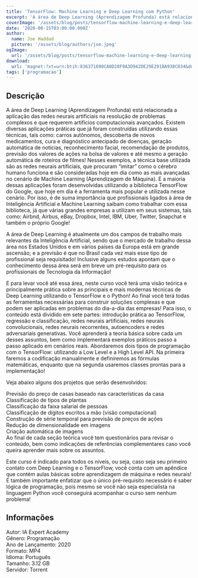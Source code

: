 ```yaml
---
title: 'TensorFlow: Machine Learning e Deep Learning com Python'
excerpt: 'A área de Deep Learning (Aprendizagem Profunda) está relacionada a aplicação das redes neurais artificiais na resolução de problemas complexos e que requerem artifícios computacionais avançados. Existem diversas aplicações práticas que já foram construídas utilizando essas técnicas, tais c'
coverImage: '/assets/blog/posts/tensorflow-machine-learning-e-deep-learning-com-python.jpg'
date: '2020-08-15T03:00:00.000Z'
author:
  name: Joe Haddad
  picture: '/assets/blog/authors/joe.jpeg'
ogImage:
  url: '/assets/blog/posts/tensorflow-machine-learning-e-deep-learning-com-python.jpg'
download:
  url: 'magnet:?xt=urn:btih:836371690CA0D28F9A3D942DE29E291BA938C034&dn=IA%20Expert%20-%20TensorFlow%20Machine%20Learning%20e%20Deep%20Learning%20com%20Python&tr=udp%3a%2f%2ftracker.openbittorrent.com%3a1337%2fannounce&tr=udp%3a%2f%2ftracker.opentrackr.org%3a1337%2fannounce'
tags: ['programacao']
---
```

<h2>Descrição</h2>
<p></p><p>A área de Deep Learning (Aprendizagem Profunda) está relacionada a aplicação das redes neurais artificiais na resolução de problemas complexos e que requerem artifícios computacionais avançados. Existem diversas aplicações práticas que já foram construídas utilizando essas técnicas, tais como: carros autônomos, descoberta de novos medicamentos, cura e diagnóstico antecipado de doenças, geração automática de notícias, reconhecimento facial, recomendação de produtos, previsão dos valores de ações na bolsa de valores e até mesmo a geração automática de roteiros de filmes! Nesses exemplos, a técnica base utilizada são as redes neurais artificiais, que procuram “imitar” como o cérebro humano funciona e são consideradas hoje em dia como as mais avançadas no cenário de Machine Learning (Aprendizagem de Máquina). E a maioria dessas aplicações foram desenvolvidas utilizando a biblioteca TensorFlow do Google, que hoje em dia é a ferramenta mais popular e utilizada nesse cenário. Por isso, é de suma importância que profissionais ligados à área de Inteligência Artificial e Machine Learning saibam como trabalhar com essa biblioteca, já que várias grandes empresas a utilizam em seus sistemas, tais como: Airbnd, Airbus, eBay, Dropbox, Intel, IBM, Uber, Twitter, Snapchat e também o próprio Google!</p><p>A área de Deep Learning é atualmente um dos campos de trabalho mais relevantes da Inteligência Artificial, sendo que o mercado de trabalho dessa área nos Estados Unidos e em vários países da Europa está em grande ascensão; e a previsão é que no Brasil cada vez mais esse tipo de profissional seja requisitado! Inclusive alguns estudos apontam que o conhecimento dessa área será em breve um pré-requisito para os profissionais de Tecnologia da Informação!</p><p>E para levar você até essa área, neste curso você terá uma visão teórica e principalmente prática sobre as principais e mais modernas técnicas de Deep Learning utilizando o TensorFlow e o Python! Ao final você terá todas as ferramentas necessárias para construir soluções complexas e que podem ser aplicadas em problemas do dia-a-dia das empresas! Para isso, o conteúdo está dividido em sete partes: introdução prática ao TensorFlow, regressão e classificação, redes neurais artificiais, redes neurais convolucionais, redes neurais recorrentes, autoencoders e redes adversariais generativas. Você aprenderá a teoria básica sobre cada um desses assuntos, bem como implementará exemplos práticos passo a passo aplicado em cenários reais. Abordaremos dois tipos de programação com o TensorFlow: utilizando a Low Level e a High Level API. Na primeira faremos a codificação manualmente e definiremos as fórmulas matemáticas, enquanto que na segunda usaremos classes prontas para a implementação!</p><p>Veja abaixo alguns dos projetos que serão desenvolvidos:</p><p>Previsão do preço de casas baseado nas características da casa<br/>Classificação de tipos de plantas<br/>Classificação da faixa salarial de pessoas<br/>Classificação de dígitos escritos a mão (visão computacional)<br/>Construção de série temporal para previsão de preços de ações<br/>Redução de dimensionalidade em imagens<br/>Criação automática de imagens<br/>Ao final de cada seção teórica você tem questionários para revisar o conteúdo, bem como indicações de referências complementares caso você queira aprender mais sobre os assuntos.</p><p>Este curso é indicado para todos os níveis, ou seja, caso seja seu primeiro contato com Deep Learning e o TensorFlow, você conta com um apêndice que contém aulas básicas sobre aprendizagem de máquina e redes neurais! É também importante enfatizar que o único pré-requisito necessário é saber lógica de programação, pois mesmo se você não seja especialista na linguagem Python você conseguirá acompanhar o curso sem nenhum problema!</p><h2>Informações</h2><p>Autor: IA Expert Academy<br/>Gênero: Programação<br/>Ano de Lançamento: 2020<br/>Formato: MP4<br/>Idioma: Português<br/>Tamanho: 3.12 GB<br/>Servidor: Torrent</p>